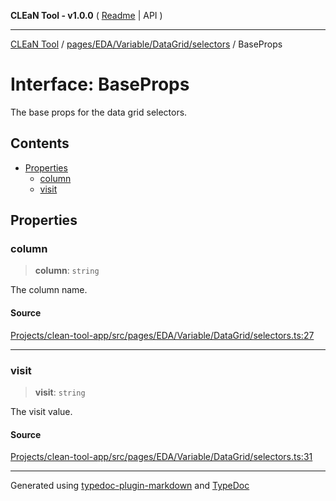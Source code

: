 **CLEaN Tool - v1.0.0** ( [Readme](../../../../../../README.md) \| API )

***

[CLEaN Tool](../../../../../../modules.md) / [pages/EDA/Variable/DataGrid/selectors](../README.md) / BaseProps

# Interface: BaseProps

The base props for the data grid selectors.

## Contents

- [Properties](BaseProps.md#properties)
  - [column](BaseProps.md#column)
  - [visit](BaseProps.md#visit)

## Properties

### column

> **column**: `string`

The column name.

#### Source

[Projects/clean-tool-app/src/pages/EDA/Variable/DataGrid/selectors.ts:27](https://github.com/yuckyh/clean-tool-app/)

***

### visit

> **visit**: `string`

The visit value.

#### Source

[Projects/clean-tool-app/src/pages/EDA/Variable/DataGrid/selectors.ts:31](https://github.com/yuckyh/clean-tool-app/)

***

Generated using [typedoc-plugin-markdown](https://www.npmjs.com/package/typedoc-plugin-markdown) and [TypeDoc](https://typedoc.org/)
